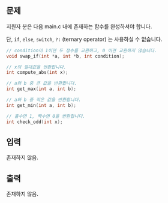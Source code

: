 ## 문제

지원자 분은 다음 main.c 내에 존재하는 함수를 완성하셔야 합니다.

단, `if`, `else`, `switch`, `?:` (ternary operator) 는 사용하실 수 없습니다.  

```c
// condition이 1이면 두 정수를 교환하고, 0 이면 교환하지 않습니다.
void swap_if(int *a, int *b, int condition);

// x의 절대값을 반환합니다.
int compute_abs(int x);

// a와 b 중 큰 값을 반환합니다.
int get_max(int a, int b);

// a와 b 중 작은 값을 반환합니다.
int get_min(int a, int b);

// 홀수면 1, 짝수면 0을 반환합니다. 
int check_odd(int x);
```



## 입력  

존재하지 않음.  

## 출력

존재하지 않음.  

